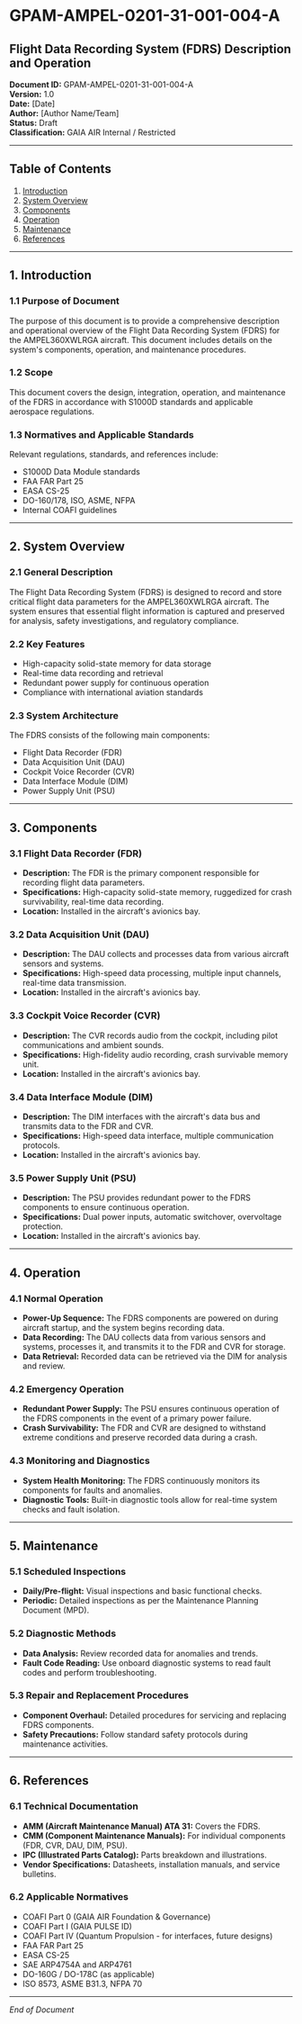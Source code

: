 # GPAM-AMPEL-0201-31-001-004-A

## Flight Data Recording System (FDRS) Description and Operation

**Document ID:** GPAM-AMPEL-0201-31-001-004-A  
**Version:** 1.0  
**Date:** [Date]  
**Author:** [Author Name/Team]  
**Status:** Draft  
**Classification:** GAIA AIR Internal / Restricted

---

## Table of Contents

1. [Introduction](#introduction)
2. [System Overview](#system-overview)
3. [Components](#components)
4. [Operation](#operation)
5. [Maintenance](#maintenance)
6. [References](#references)

---

## 1. Introduction

### 1.1 Purpose of Document
The purpose of this document is to provide a comprehensive description and operational overview of the Flight Data Recording System (FDRS) for the AMPEL360XWLRGA aircraft. This document includes details on the system's components, operation, and maintenance procedures.

### 1.2 Scope
This document covers the design, integration, operation, and maintenance of the FDRS in accordance with S1000D standards and applicable aerospace regulations.

### 1.3 Normatives and Applicable Standards
Relevant regulations, standards, and references include:
- S1000D Data Module standards
- FAA FAR Part 25
- EASA CS-25
- DO-160/178, ISO, ASME, NFPA
- Internal COAFI guidelines

---

## 2. System Overview

### 2.1 General Description
The Flight Data Recording System (FDRS) is designed to record and store critical flight data parameters for the AMPEL360XWLRGA aircraft. The system ensures that essential flight information is captured and preserved for analysis, safety investigations, and regulatory compliance.

### 2.2 Key Features
- High-capacity solid-state memory for data storage
- Real-time data recording and retrieval
- Redundant power supply for continuous operation
- Compliance with international aviation standards

### 2.3 System Architecture
The FDRS consists of the following main components:
- Flight Data Recorder (FDR)
- Data Acquisition Unit (DAU)
- Cockpit Voice Recorder (CVR)
- Data Interface Module (DIM)
- Power Supply Unit (PSU)

---

## 3. Components

### 3.1 Flight Data Recorder (FDR)
- **Description:** The FDR is the primary component responsible for recording flight data parameters.
- **Specifications:** High-capacity solid-state memory, ruggedized for crash survivability, real-time data recording.
- **Location:** Installed in the aircraft's avionics bay.

### 3.2 Data Acquisition Unit (DAU)
- **Description:** The DAU collects and processes data from various aircraft sensors and systems.
- **Specifications:** High-speed data processing, multiple input channels, real-time data transmission.
- **Location:** Installed in the aircraft's avionics bay.

### 3.3 Cockpit Voice Recorder (CVR)
- **Description:** The CVR records audio from the cockpit, including pilot communications and ambient sounds.
- **Specifications:** High-fidelity audio recording, crash survivable memory unit.
- **Location:** Installed in the aircraft's avionics bay.

### 3.4 Data Interface Module (DIM)
- **Description:** The DIM interfaces with the aircraft's data bus and transmits data to the FDR and CVR.
- **Specifications:** High-speed data interface, multiple communication protocols.
- **Location:** Installed in the aircraft's avionics bay.

### 3.5 Power Supply Unit (PSU)
- **Description:** The PSU provides redundant power to the FDRS components to ensure continuous operation.
- **Specifications:** Dual power inputs, automatic switchover, overvoltage protection.
- **Location:** Installed in the aircraft's avionics bay.

---

## 4. Operation

### 4.1 Normal Operation
- **Power-Up Sequence:** The FDRS components are powered on during aircraft startup, and the system begins recording data.
- **Data Recording:** The DAU collects data from various sensors and systems, processes it, and transmits it to the FDR and CVR for storage.
- **Data Retrieval:** Recorded data can be retrieved via the DIM for analysis and review.

### 4.2 Emergency Operation
- **Redundant Power Supply:** The PSU ensures continuous operation of the FDRS components in the event of a primary power failure.
- **Crash Survivability:** The FDR and CVR are designed to withstand extreme conditions and preserve recorded data during a crash.

### 4.3 Monitoring and Diagnostics
- **System Health Monitoring:** The FDRS continuously monitors its components for faults and anomalies.
- **Diagnostic Tools:** Built-in diagnostic tools allow for real-time system checks and fault isolation.

---

## 5. Maintenance

### 5.1 Scheduled Inspections
- **Daily/Pre-flight:** Visual inspections and basic functional checks.
- **Periodic:** Detailed inspections as per the Maintenance Planning Document (MPD).

### 5.2 Diagnostic Methods
- **Data Analysis:** Review recorded data for anomalies and trends.
- **Fault Code Reading:** Use onboard diagnostic systems to read fault codes and perform troubleshooting.

### 5.3 Repair and Replacement Procedures
- **Component Overhaul:** Detailed procedures for servicing and replacing FDRS components.
- **Safety Precautions:** Follow standard safety protocols during maintenance activities.

---

## 6. References

### 6.1 Technical Documentation
- **AMM (Aircraft Maintenance Manual) ATA 31:** Covers the FDRS.
- **CMM (Component Maintenance Manuals):** For individual components (FDR, CVR, DAU, DIM, PSU).
- **IPC (Illustrated Parts Catalog):** Parts breakdown and illustrations.
- **Vendor Specifications:** Datasheets, installation manuals, and service bulletins.

### 6.2 Applicable Normatives
- COAFI Part 0 (GAIA AIR Foundation & Governance)
- COAFI Part I (GAIA PULSE ID)
- COAFI Part IV (Quantum Propulsion - for interfaces, future designs)
- FAA FAR Part 25
- EASA CS-25
- SAE ARP4754A and ARP4761
- DO-160G / DO-178C (as applicable)
- ISO 8573, ASME B31.3, NFPA 70

---

*End of Document*
